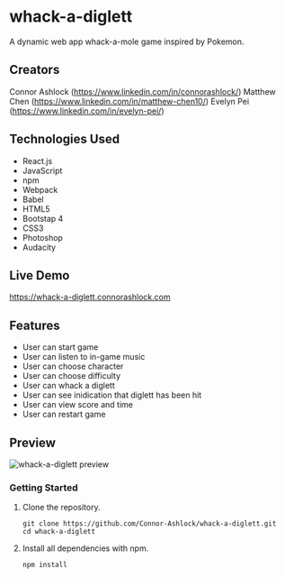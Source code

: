# whack-a-diglett
A dynamic web app whack-a-mole game inspired by Pokemon.

## Creators
Connor Ashlock (https://www.linkedin.com/in/connorashlock/)
Matthew Chen (https://www.linkedin.com/in/matthew-chen10/)
Evelyn Pei (https://www.linkedin.com/in/evelyn-pei/)

## Technologies Used
- React.js
- JavaScript
- npm
- Webpack
- Babel
- HTML5
- Bootstap 4
- CSS3
- Photoshop
- Audacity

## Live Demo
https://whack-a-diglett.connorashlock.com

## Features
- User can start game
- User can listen to in-game music
- User can choose character
- User can choose difficulty
- User can whack a diglett
- User can see inidication that diglett has been hit
- User can view score and time
- User can restart game

## Preview
<p>
  <img src="dist/images/whack-a-diglett.gif" alt="whack-a-diglett preview">
</p>

### Getting Started

1. Clone the repository.

    ```shell
    git clone https://github.com/Connor-Ashlock/whack-a-diglett.git
    cd whack-a-diglett
    ```
2. Install all dependencies with npm.

    ```shell
    npm install
    ```
